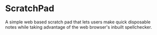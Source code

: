 # ScratchPad
A simple web based scratch pad that lets users make quick disposable notes while taking advantage of the web browser's inbuilt spellchecker. 
